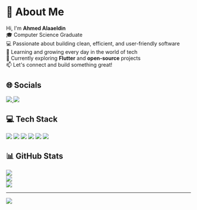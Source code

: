 # 💫 About Me
Hi, I'm **Ahmed Alaaeldin**  
🎓 Computer Science Graduate  
💻 Passionate about building clean, efficient, and user-friendly software  
🚀 Learning and growing every day in the world of tech  
🌱 Currently exploring **Flutter** and **open-source** projects  
📫 Let's connect and build something great!

## 🌐 Socials
<a href="https://www.linkedin.com/in/ahmed-alaaeldin-ab4a0b315/" target="_blank">
  <img src="https://img.shields.io/badge/LinkedIn-%230077B5.svg?style=flat&logo=linkedin&logoColor=white" />
</a>
<a href="mailto:ahmedalaa10204@gmail.com" target="_blank">
  <img src="https://img.shields.io/badge/Email-D14836?style=flat&logo=gmail&logoColor=white" />
</a>

## 💻 Tech Stack
<img src="https://img.shields.io/badge/Dart-%230175C2.svg?style=flat&logo=dart&logoColor=white" />
<img src="https://img.shields.io/badge/Flutter-%2302569B.svg?style=flat&logo=flutter&logoColor=white" />
<img src="https://img.shields.io/badge/Supabase-3ECF8E?style=flat&logo=supabase&logoColor=white" />
<img src="https://img.shields.io/badge/Firebase-%23039BE5.svg?style=flat&logo=firebase" />
<img src="https://img.shields.io/badge/Git-%23F05033.svg?style=flat&logo=git&logoColor=white" />
<img src="https://img.shields.io/badge/GitHub-%23121011.svg?style=flat&logo=github&logoColor=white" />


## 📊 GitHub Stats
![](https://github-readme-stats.vercel.app/api?username=Ahmedalaa10204&theme=dark&hide_border=false&include_all_commits=false&count_private=false)  
![](https://streak-stats.demolab.com/?user=Ahmedalaa10204&theme=dark&hide_border=false)  
![](https://github-readme-stats.vercel.app/api/top-langs/?username=Ahmedalaa10204&theme=dark&hide_border=false&layout=compact)

---

[![](https://visitcount.itsvg.in/api?id=Ahmedalaa10204&icon=0&color=0)](https://visitcount.itsvg.in)

<!-- Proudly created with GPRM ( https://gprm.itsvg.in ) -->
